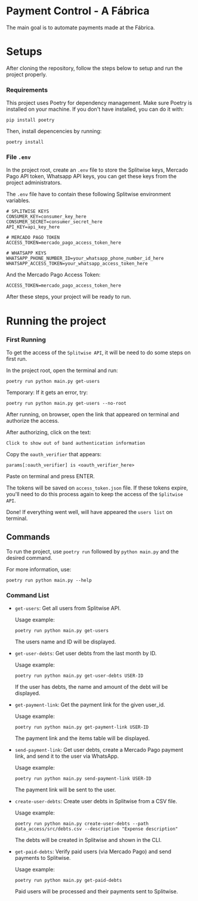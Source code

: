 # Payment Control - A Fábrica
The main goal is to automate payments made at the Fábrica.

# Setups
After cloning the repository, follow the steps below to setup and run the project properly.

### Requirements
This project uses Poetry for dependency management. Make sure Poetry is installed on your machine. If you don't have installed, you can do it with:

```
pip install poetry
```

Then, install depencencies by running:

```
poetry install
```
### File `.env`

In the project root, create an `.env` file to store the Splitwise keys, Mercado Pago API token, Whatsapp API keys, you can get these keys from the project administrators.

The `.env` file have to contain these following Splitwise environment variables.

```
# SPLITWISE KEYS
CONSUMER_KEY=consumer_key_here
CONSUMER_SECRET=consumer_secret_here
API_KEY=api_key_here

# MERCADO PAGO TOKEN
ACCESS_TOKEN=mercado_pago_access_token_here

# WHATSAPP KEYS
WHATSAPP_PHONE_NUMBER_ID=your_whatsapp_phone_number_id_here
WHATSAPP_ACCESS_TOKEN=your_whatsapp_access_token_here
```

And the Mercado Pago Access Token:

```
ACCESS_TOKEN=mercado_pago_access_token_here
```

After these steps, your project will be ready to run.


# Running the project

### First Running

To get the access of the `Splitwise API`, it will be need to do some steps on first run.

In the project root, open the terminal and run:
```
poetry run python main.py get-users
```

Temporary: If it gets an error, try:
```
poetry run python main.py get-users --no-root
```

After running, on browser, open the link that appeared on terminal and authorize the access.

After authorizing, click on the text:

`Click to show out of band authentication information`

Copy the `oauth_verifier` that appears:

```
params[:oauth_verifier] is <oauth_verifier_here>
``` 

Paste on terminal and press ENTER.

The tokens will be saved on `access_token.json` file. If these tokens expire, you'll need to do this process again to keep the access of the `Splitwise API`.

Done! If everything went well, will have appeared the `users list` on terminal.

## Commands

To run the project, use `poetry run` followed by `python main.py` and the desired command.

For more information, use:
```
poetry run python main.py --help
```

### Command List

* `get-users`: Get all users from Splitwise API.

    Usage example:
    ```
    poetry run python main.py get-users
    ```
    The users name and ID will be displayed.

* `get-user-debts`: Get user debts from the last month by ID.

    Usage example:
    ```
    poetry run python main.py get-user-debts USER-ID
    ```
    If the user has debts, the name and amount of the debt will be displayed.

* `get-payment-link`: Get the payment link for the given user_id.

    Usage example:
    ```
    poetry run python main.py get-payment-link USER-ID
    ```
    The payment link and the items table will be displayed.

* `send-payment-link`: Get user debts, create a Mercado Pago payment link, and send it to the user via WhatsApp.

    Usage example:
    ```
    poetry run python main.py send-payment-link USER-ID
    ```
    The payment link will be sent to the user.

* `create-user-debts`: Create user debts in Splitwise from a CSV file.

    Usage example:
    ```
    poetry run python main.py create-user-debts --path data_access/src/debts.csv --description "Expense description"
    ```
    The debts will be created in Splitwise and shown in the CLI.

* `get-paid-debts`: Verify paid users (via Mercado Pago) and send payments to Splitwise.

    Usage example:
    ```
    poetry run python main.py get-paid-debts
    ```
    Paid users will be processed and their payments sent to Splitwise.
